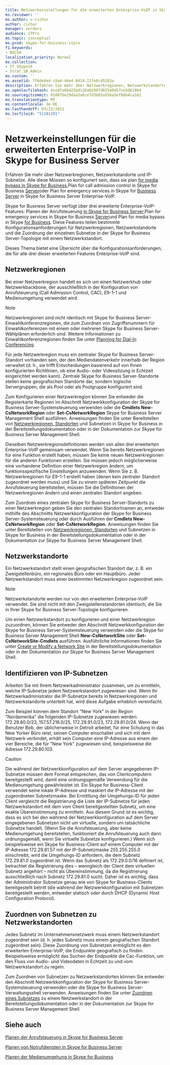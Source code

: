 ```yaml
---
title: Netzwerkeinstellungen für die erweiterten Enterprise-VoIP in Skype for Business Server
ms.reviewer: ''
ms.author: v-cichur
author: cichur
manager: serdars
audience: ITPro
ms.topic: conceptual
ms.prod: skype-for-business-itpro
f1.keywords:
- NOCSH
localization_priority: Normal
ms.collection:
- IT_Skype16
- Strat_SB_Admin
ms.custom: ''
ms.assetid: 7f6de9e4-c8a4-44e4-8d14-21fe8c45283a
description: Erfahren Sie mehr über Netzwerkregionen, Netzwerkstandorte und IP-Subnetze. Alle diese Müssen so konfiguriert sein, dass sie plan for media bypass in Skype for Business, Plan for call admission control in Skype for Business Server oder Plan for emergency services in Skype for Business Server in Skype for Business Server Enterprise-VoIP.
ms.openlocfilehash: 4cedfa6b425bd120a62997d02548d57ce5d619b4
ms.sourcegitcommit: 01087be29daa3abce7d3b03a55ba5ef8db4ca161
ms.translationtype: MT
ms.contentlocale: de-DE
ms.lasthandoff: 03/23/2021
ms.locfileid: "51101291"
---
```

# <a name="network-settings-for-the-advanced-enterprise-voice-features-in-skype-for-business-server"></a>Netzwerkeinstellungen für die erweiterten Enterprise-VoIP in Skype for Business Server

Erfahren Sie mehr über Netzwerkregionen, Netzwerkstandorte und IP-Subnetze. Alle diese Müssen so konfiguriert sein, dass sie plan [for media bypass in Skype for Business,](media-bypass.md)Plan for call admission control in Skype for Business [Server](call-admission-control.md)oder Plan for emergency services in Skype for [Business Server](emergency-services.md) in Skype for Business Server Enterprise-VoIP.

Skype for Business Server verfügt über drei erweiterte Enterprise-VoIP-Features: Planen der Anrufsteuerung [in Skype for Business Server,](call-admission-control.md)Plan for emergency services in Skype for Business [Server](emergency-services.md)und Plan for media bypass in Skype [for Business](media-bypass.md). Diese Features teilen bestimmte Konfigurationsanforderungen für Netzwerkregionen, Netzwerkstandorte und die Zuordnung der einzelnen Subnetze in der Skype for Business Server-Topologie mit einem Netzwerkstandort.

Dieses Thema bietet eine Übersicht über die Konfigurationsanforderungen, die für alle drei dieser erweiterten Features Enterprise-VoIP sind.

## <a name="network-regions"></a>Netzwerkregionen

Bei einer Netzwerkregion handelt es sich um einen Netzwerkhub oder Netzwerkbackbone, der ausschließlich in der Konfiguration von Anrufsteuerung (Call Admission Control, CAC), E9-1-1 und Medienumgehung verwendet wird.

> [!NOTE]
> Netzwerkregionen sind nicht identisch mit Skype for Business Server-Einwahlkonferenzregionen, die zum Zuordnen von Zugriffsnummern für Einwahlkonferenzen mit einem oder mehreren Skype for Business Server-Wählplänen erforderlich sind. Weitere Informationen zu Einwahlkonferenzregionen finden Sie unter [Planning for Dial-In Conferencing](/previous-versions/office/lync-server-2013/lync-server-2013-dial-in-conferencing-requirements).

Für jede Netzwerkregion muss ein zentraler Skype for Business Server-Standort vorhanden sein, der den Mediendatenverkehr innerhalb der Region verwaltet (d. h., sie trifft Entscheidungen basierend auf von Ihnen konfigurierten Richtlinien, ob eine Audio- oder Videositzung in Echtzeit eingerichtet werden kann). Zentrale Skype for Business Server-Standorte stellen keine geografischen Standorte dar, sondern logische Servergruppen, die als Pool oder als Poolgruppe konfiguriert sind.

Zum Konfigurieren einer Netzwerkregion können  Sie entweder  die Registerkarte Regionen im Abschnitt Netzwerkkonfiguration der Skype for Business Server-Systemsteuerung verwenden oder die **Cmdlets New-CsNetworkRegion** oder **Set-CsNetworkRegion** Skype for Business Server Management Shell ausführen. Anweisungen finden Sie unter Bereitstellen von [Netzwerkregionen, Standorten](../../deploy/deploy-enterprise-voice/deploy-network.md) und Subnetzen in Skype for Business in der Bereitstellungsdokumentation oder in der Dokumentation zur Skype for Business Server Management Shell.

Dieselben Netzwerkregionsdefinitionen werden von allen drei erweiterten Enterprise-VoIP gemeinsam verwendet. Wenn Sie bereits Netzwerkregionen für eine Funktion erstellt haben, müssen Sie keine neuen Netzwerkregionen für die anderen Funktionen erstellen. Sie müssen jedoch möglicherweise eine vorhandene Definition einer Netzwerkregion ändern, um funktionsspezifische Einstellungen anzuwenden. Wenn Sie z. B. Netzwerkregionen für E9-1-1 erstellt haben (denen kein zentraler Standort zugeordnet werden muss) und Sie zu einem späteren Zeitpunkt die Anrufsteuerung bereitstellen, müssen Sie die Definitionen der Netzwerkregionen ändern und einen zentralen Standort angeben.

Zum Zuordnen eines zentralen Skype for Business Server-Standorts zu einer Netzwerkregion geben Sie den zentralen Standortnamen an, entweder mithilfe des Abschnitts Netzwerkkonfiguration der Skype for Business Server-Systemsteuerung oder durch Ausführen der **Cmdlets New-CsNetworkRegion** oder **Set-CsNetworkRegion.**  Anweisungen finden Sie unter Bereitstellen von [Netzwerkregionen, Standorten](../../deploy/deploy-enterprise-voice/deploy-network.md) und Subnetzen in Skype for Business in der Bereitstellungsdokumentation oder in der Dokumentation zur Skype for Business Server Management Shell.

## <a name="network-sites"></a>Netzwerkstandorte

Ein Netzwerkstandort stellt einen geografischen Standort dar, z. B. ein Zweigstellenbüro, ein regionales Büro oder ein Hauptbüro. Jeder Netzwerkstandort muss einer bestimmten Netzwerkregion zugeordnet sein.

> [!NOTE]
> Netzwerkstandorte werden nur von den erweiterten Enterprise-VoIP verwendet. Sie sind nicht mit den Zweigstellenstandorten identisch, die Sie in Ihrer Skype for Business Server-Topologie konfigurieren.

Um einen Netzwerkstandort zu konfigurieren und einer Netzwerkregion  zuzuordnen, können Sie entweder den Abschnitt Netzwerkkonfiguration der Skype for Business Server-Systemsteuerung verwenden oder die Skype for Business Server Management Shell **New-CsNetworkSite** oder **Set-CsNetworkSite-Cmdlets** ausführen. Ausführliche Informationen finden Sie unter [Create or Modify a Network Site](/previous-versions/office/lync-server-2013/lync-server-2013-create-or-modify-a-network-site) in der Bereitstellungsdokumentation oder in der Dokumentation zur Skype for Business Server Management Shell.

## <a name="identify-ip-subnets"></a>Identifizieren von IP-Subnetzen

Arbeiten Sie mit Ihrem Netzwerkadministrator zusammen, um zu ermitteln, welche IP-Subnetze jedem Netzwerkstandort zugewiesen sind. Wenn Ihr Netzwerkadministrator die IP-Subnetze bereits in Netzwerkregionen und Netzwerkstandorte unterteilt hat, wird diese Aufgabe erheblich vereinfacht.

Zum Beispiel können dem Standort "New York" in der Region "Nordamerika" die folgenden IP-Subnetze zugewiesen werden: 172.29.80.0/23, 157.57.216.0/25, 172.29.91.0/23, 172.29.81.0/24. Wenn der Benutzer Bob, der üblicherweise in Detroit arbeitet, für eine Schulung in das New Yorker Büro reist, seinen Computer einschaltet und sich mit dem Netzwerk verbindet, erhält sein Computer eine IP-Adresse aus einem der vier Bereiche, die für "New York" zugewiesen sind, beispielsweise die Adresse 172.29.80.103.

> [!CAUTION]
> Die während der Netzwerkkonfiguration auf dem Server angegebenen IP-Subnetze müssen dem Format entsprechen, das von Clientcomputern bereitgestellt wird, damit eine ordnungsgemäße Verwendung für die Medienumgehung gewährleistet ist. Ein Skype for Business-Client verwendet seine lokale IP-Adresse und maskiert die IP-Adresse mit der zugeordneten Subnetzmaske. Bei Ermittlung der Umgehungs-ID für jeden Client vergleicht die Registrierung die Liste der IP-Subnetze für jeden Netzwerkstandort mit dem vom Client bereitgestellten Subnetz, um eine exakte Übereinstimmung zu ermitteln. Aus diesem Grund ist es wichtig, dass es sich bei den während der Netzwerkkonfiguration auf dem Server eingegebenen Subnetzen nicht um virtuelle, sondern um tatsächliche Subnetze handelt. (Wenn Sie die Anrufsteuerung, aber keine Medienumgehung bereitstellen, funktioniert die Anrufsteuerung auch dann ordnungsgemäß, wenn Sie virtuelle Subnetze konfigurieren.) Wenn sich beispielsweise ein Skype for Business-Client auf einem Computer mit der IP-Adresse 172.29.81.57 mit der IP-Subnetzmaske 255.255.255.0 einschreibt, wird die Umgehungs-ID anfordern, die dem Subnetz 172.29.81.0 zugeordnet ist. Wenn das Subnetz als 172.29.0.0/16 definiert ist, betrachtet die Registrierung dies – wenngleich der Client dem virtuellen Subnetz angehört – nicht als Übereinstimmung, da die Registrierung ausschließlich nach Subnetz 172.29.81.0 sucht. Daher ist es wichtig, dass der Administrator Subnetze genau wie von Skype for Business-Clients bereitgestellt betritt (die während der Netzwerkkonfiguration mit Subnetzen bereitgestellt werden, entweder statisch oder durch DHCP (Dynamic Host Configuration Protocol).

## <a name="associating-subnets-with-network-sites"></a>Zuordnen von Subnetzen zu Netzwerkstandorten

Jedes Subnetz im Unternehmensnetzwerk muss einem Netzwerkstandort zugeordnet sein (d. h. jedes Subnetz muss einem geografischen Standort zugeordnet sein). Diese Zuordnung von Subnetzen ermöglicht es den erweiterten Enterprise-VoIP, die Endpunkte geografisch zu finden. Beispielsweise ermöglicht das Suchen der Endpunkte die Cac-Funktion, um den Fluss von Audio- und Videodaten in Echtzeit zu und vom Netzwerkstandort zu regeln.

Zum Zuordnen von Subnetzen zu Netzwerkstandorten können Sie entweder den Abschnitt Netzwerkkonfiguration der Skype for Business Server-Systemsteuerung verwenden oder die Skype for Business Server-Verwaltungsshell verwenden.  Anweisungen finden Sie unter [Zuordnen eines Subnetzes](/previous-versions/office/lync-server-2013/lync-server-2013-associate-a-subnet-with-a-network-site) zu einem Netzwerkstandort in der Bereitstellungsdokumentation oder in der Dokumentation zur Skype for Business Server Management Shell.

## <a name="see-also"></a>Siehe auch

[Planen der Anrufsteuerung in Skype for Business Server](call-admission-control.md)

[Planen von Notrufdiensten in Skype for Business Server](emergency-services.md)

[Planen der Medienumgehung in Skype for Business](media-bypass.md)